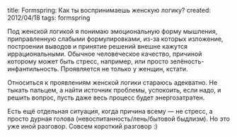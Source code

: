 title: Formspring: Как ты воспринимаешь женскую логику?
created: 2012/04/18
tags: formspring

Под женской логикой я понимаю эмоциональную форму мышления, приправленную слабыми формулировками, из-за которых изложение, построении выводов и принятие решений внешне кажутся иррациональными. Обычное человеческое качество, причиной которому может быть стресс, например, или просто зелёность-инфантильность. Проявляется не только у женщин, кстати.

Относиться к проявлениям женской логики стараюсь адекватно. Не тыкать пальцем, а найти источник проблемы, успокоить, если надо, и решить вопрос, пусть даже весь процесс будет энергозатратен.

Есть ещё отдельная ситуация, когда причина всему — не стресс, а просто дурная голова (невоспитанность/лень/бытовой быдлизм). Но это уже иной разговор. Совсем короткий разговор :)
